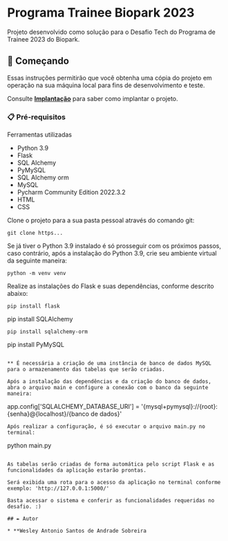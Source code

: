 # Programa Trainee Biopark 2023
Projeto desenvolvido como solução para o Desafio Tech do Programa de Trainee 2023 do Biopark.

## 🚀 Começando

Essas instruções permitirão que você obtenha uma cópia do projeto em operação na sua máquina local para fins de desenvolvimento e teste.

Consulte **[Implantação](#-implanta%C3%A7%C3%A3o)** para saber como implantar o projeto.

### 📋 Pré-requisitos

Ferramentas utilizadas

* Python 3.9
* Flask
* SQL Alchemy
* PyMySQL
* SQL Alchemy orm
* MySQL
* Pycharm Community Edition 2022.3.2
* HTML
* CSS

Clone o projeto para a sua pasta pessoal através do comando git:

```
git clone https...
```

Se já tiver o Python 3.9 instalado é só prosseguir com os próximos passos, caso contrário,
após a instalação do Python 3.9, crie seu ambiente virtual da seguinte maneira:

```
python -m venv venv
```

Realize as instalações do Flask e suas dependências, conforme descrito abaixo:

```
pip install flask
```
pip install SQLAlchemy
```
pip install sqlalchemy-orm
```
pip install PyMySQL
```

** É necessária a criação de uma instância de banco de dados MySQL para o armazenamento das tabelas que serão criadas.

Após a instalação das dependências e da criação do banco de dados, abra o arquivo main e configure a conexão com o banco da seguinte maneira:

```
app.config['SQLALCHEMY_DATABASE_URI'] = '{mysql+pymysql}://{root}:{senha}@{localhost}/{banco de dados}'
```
Após realizar a configuração, é só executar o arquivo main.py no terminal:

```
python main.py
```

As tabelas serão criadas de forma automática pelo script Flask e as funcionalidades da aplicação estarão prontas.

Será exibida uma rota para o acesso da aplicação no terminal conforme exemplo: 'http://127.0.0.1:5000/'

Basta acessar o sistema e conferir as funcionalidades requeridas no desafio. :)

## ✒️ Autor

* **Wesley Antonio Santos de Andrade Sobreira
